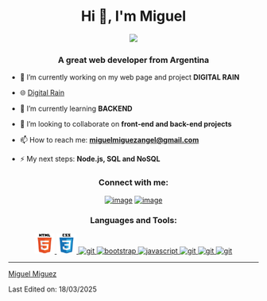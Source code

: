<div align="center"> 
    <h1 align="center">Hi 👋, I'm Miguel</h1>
    <img height="40" src="https://cdn3.emoji.gg/emojis/7644_argentinaparrot.gif">
</div>
<h3 align="center">A great web developer from Argentina</h3>

- 🔭 I’m currently working on my  web page and project **DIGITAL RAIN**

- 🌐 <a href="https://digitalrainreact.netlify.app/" target="_blank"> Digital Rain</a>
  
- 🌱 I’m currently learning **BACKEND**

- 👯 I’m looking to collaborate on **front-end and back-end projects**

- 📫 How to reach me: **miguelmiguezangel@gmail.com**

- ⚡ My next steps: **Node.js, SQL and NoSQL**

<h3 align="center">Connect with me:</h3>
<div align="center">

[![image](https://img.shields.io/badge/LinkedIn-0077B5?style=for-the-badge&logo=linkedin&logoColor=white)](https://www.linkedin.com/in/miguelmiguez/)
[![image](https://img.shields.io/badge/Gmail-D14836?style=for-the-badge&logo=gmail&logoColor=white)](mailto:miguelmiguezangel@gmail.com)
  
</div>

<h3 align="center">Languages and Tools:</h3>

<p align="center"> 
  <a href="https://www.w3.org/html/" target="_blank"> 
    <img src="https://raw.githubusercontent.com/devicons/devicon/master/icons/html5/html5-original-wordmark.svg" alt="html5" width="40" height="40"/> 
  </a>
  <a href="https://www.w3schools.com/css/" target="_blank"> 
    <img src="https://raw.githubusercontent.com/devicons/devicon/master/icons/css3/css3-original-wordmark.svg" alt="css3" width="40" height="40"/> 
  </a>
  <a href="#" target="_blank"> 
    <img src="https://www.vectorlogo.zone/logos/sass-lang/sass-lang-icon.svg" alt="git" width="40" height="40"/> 
  </a>
  <a href="#" target="_blank"> 
    <img src="https://upload.vectorlogo.zone/logos/getbootstrap/images/987f8f6c-263a-47b1-a85d-853cfca215d9.svg" alt="bootstrap" width="40" height="40"/> 
  </a>
  <a href="#" target="_blank"> 
    <img src="https://upload.vectorlogo.zone/logos/javascript/images/239ec8a4-163e-4792-83b6-3f6d96911757.svg" alt="javascript" width="40" height="40"/> 
  </a>
  <a href="https://git-scm.com/" target="_blank"> 
    <img src="https://www.vectorlogo.zone/logos/git-scm/git-scm-icon.svg" alt="git" width="40" height="40"/> 
  </a>
  <a href="#" target="_blank"> 
    <img src="https://upload.vectorlogo.zone/logos/visualstudio_code/images/a4381320-f83c-4a29-9db3-b241c1d096b1.svg" alt="git" width="40" height="40"/> 
  </a>
  <a href="#" target="_blank"> 
    <img src="https://www.vectorlogo.zone/logos/reactjs/reactjs-icon.svg" alt="git" width="40" height="40"/> 
  </a>
  


</p>


------

[Miguel Miguez](https://github.com/MiguelMiguez)

Last Edited on: 18/03/2025
